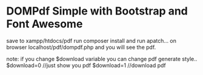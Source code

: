 # DOMPdf Simple with Bootstrap and Font Awesome
save to xampp/htdocs/pdf
run composer install
and run apatch... on browser localhost/pdf/dompdf.php
and you will see the pdf. 

note: if you change $download variable you can change pdf generate style.. 
		$download=0    //just show you pdf
		$download=1		//download pdf
